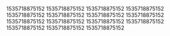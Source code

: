 1535718875152
1535718875152
1535718875152
1535718875152
1535718875152
1535718875152
1535718875152
1535718875152
1535718875152
1535718875152
1535718875152
1535718875152
1535718875152
1535718875152
1535718875152